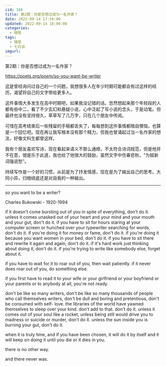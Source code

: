 ```yaml
---
cid: 166
title: 第2期：你是否想过成为一名作家？
date: 2022-09-14 17:59:00
updated: 2022-09-14 18:00:08
categories: 
  - 随笔
tags: 
  - 随笔
  - 七日谈
imgurl: 
---
```




第2期：你是否想过成为一名作家？

 https://poets.org/poem/so-you-want-be-writer

这是曾经询问过自己的一个问题，我想很多人在年少时期可能都会有过这样的经历，渴望将自己的文字带给更多人。

这件事情大多发生在高中时期吧，如果我没记错的话。忽然想起来那个年轻段的人都有些中二，看了不少玄幻和悬疑小说，心中泛起了写小说的念头，于是动笔。但最终也没有坚持很久，草草写了几万字，只在几个朋友中传阅。

可惜在高考结束后一些残留的手稿都丢失了，每每想到这件事情都暗自懊恼，也算是一个回忆吧。现在再让我写根本没有那个精力，但我也曾涌起过当一名作家的想法，好像文科生都曾这样。

我有个朋友喜欢写诗，现在看起来语义不那么通顺，不太符合诗词规范，但是他并不在意，很是乐于此道，我也给了他很大的鼓励，虽然文字中伤春悲秋，“为赋新词强说愁”。

持续写作是一个好的习惯，从前是为了抒发情感，现在是为了输出自己的思考。大同小异，归根结底还是对自我的一种输出。


---
so you want to be a writer?

Charles Bukowski - 1920-1994

if it doesn't come bursting out of you
in spite of everything,
don't do it.
unless it comes unasked out of your
heart and your mind and your mouth
and your gut,
don't do it.
if you have to sit for hours
staring at your computer screen
or hunched over your
typewriter
searching for words,
don't do it.
if you're doing it for money or
fame,
don't do it.
if you're doing it because you want
women in your bed,
don't do it.
if you have to sit there and
rewrite it again and again,
don't do it.
if it's hard work just thinking about doing it,
don't do it.
if you're trying to write like somebody
else,
forget about it.

if you have to wait for it to roar out of
you,
then wait patiently.
if it never does roar out of you,
do something else.

if you first have to read it to your wife
or your girlfriend or your boyfriend
or your parents or to anybody at all,
you're not ready.

don't be like so many writers,
don't be like so many thousands of
people who call themselves writers,
don't be dull and boring and
pretentious, don't be consumed with self-
love.
the libraries of the world have
yawned themselves to
sleep
over your kind.
don't add to that.
don't do it.
unless it comes out of
your soul like a rocket,
unless being still would
drive you to madness or
suicide or murder,
don't do it.
unless the sun inside you is
burning your gut,
don't do it.

when it is truly time,
and if you have been chosen,
it will do it by
itself and it will keep on doing it
until you die or it dies in you.

there is no other way.

and there never was.



